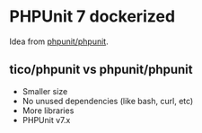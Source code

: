 # PHPUnit 7 dockerized

Idea from [phpunit/phpunit](https://hub.docker.com/r/phpunit/phpunit/).

## tico/phpunit vs phpunit/phpunit

* Smaller size
* No unused dependencies (like bash, curl, etc)
* More libraries
* PHPUnit v7.x
